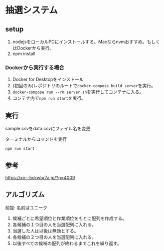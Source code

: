 # 抽選システム

## setup

1. nodejsをローカルPCにインストールする。Macならnvmおすすめ。もしくはDockerから実行。
2. npm install

### Dockerから実行する場合

1. Docker for Desktopをインストール
2. (初回のみ)レポジトリのルートで`docker-compose build server`を実行。
3. `docker-compose run --rm server sh`を実行してコンテナに入る。
4. コンテナ内で`npm run start`を実行。

## 実行
sample.csvをdata.csvにファイル名を変更

ターミナルからコマンドを実行
```
npm run start
```

## 参考
https://xn--5ckwbr7a.jp/?p=4009

## アルゴリズム
前提: 名前はユニーク

1. 候補ごとに希望順位と作業順位をもとに配列を作成する。
2. 各候補の１つ目の人を当選配列に入れる。
3. 当選した人は以後は無効とする。
4. 各候補の２つ目の人を当選配列に入れる。
5. 以後すべての候補の配列が終わるまでこれを繰り返す。
